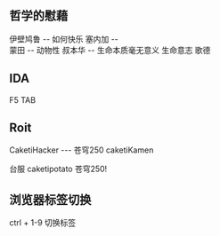 ## 哲学的慰藉
伊壁鸠鲁 -- 如何快乐
塞内加 --   
蒙田 --     动物性
叔本华 --  生命本质毫无意义 生命意志
歌德
## IDA
F5 TAB

## Roit 
CaketiHacker --- 苍穹250 
caketiKamen

台服 caketipotato 苍穹250!

## 浏览器标签切换

ctrl + 1-9 切换标签